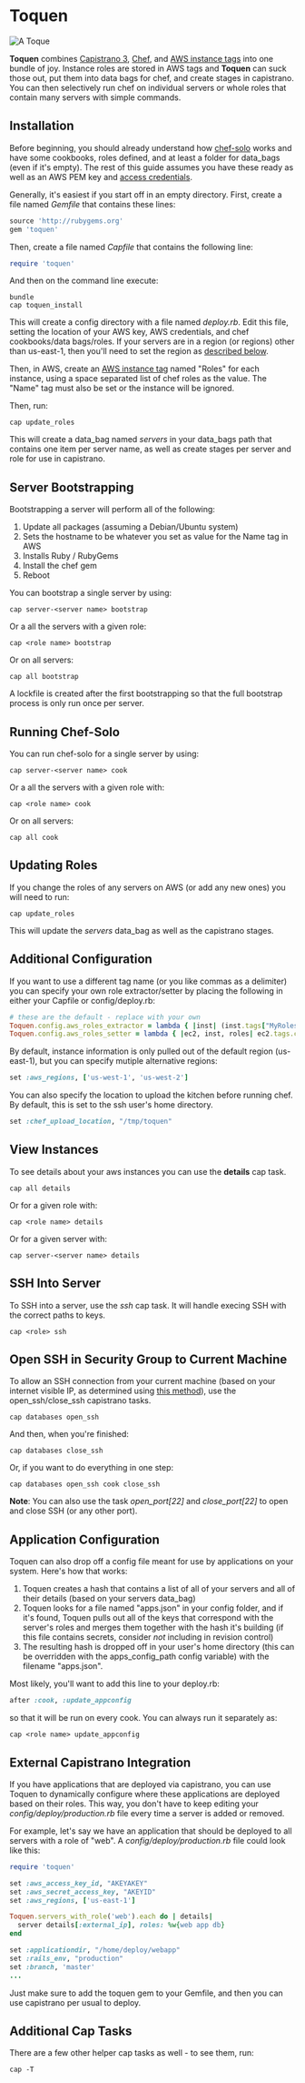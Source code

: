 # Toquen
![A Toque](http://upload.wikimedia.org/wikipedia/commons/thumb/b/bc/William_Orpen_Le_Chef_de_l%27H%C3%B4tel_Chatham%2C_Paris.jpg/97px-William_Orpen_Le_Chef_de_l%27H%C3%B4tel_Chatham%2C_Paris.jpg)

**Toquen** combines [Capistrano 3](http://www.capistranorb.com), [Chef](http://www.getchef.com), and [AWS instance tags](http://docs.aws.amazon.com/AWSEC2/latest/UserGuide/Using_Tags.html) into one bundle of joy.  Instance roles are stored in AWS tags and **Toquen** can suck those out, put them into data bags for chef, and create stages in capistrano.  You can then selectively run chef on individual servers or whole roles that contain many servers with simple commands.

## Installation
Before beginning, you should already understand how [chef-solo](http://docs.opscode.com/chef_solo.html) works and have some cookbooks, roles defined, and at least a folder for data_bags (even if it's empty).  The rest of this guide assumes you have these ready as well as an AWS PEM key and [access credentials](http://docs.aws.amazon.com/AWSSimpleQueueService/latest/SQSGettingStartedGuide/AWSCredentials.html).

Generally, it's easiest if you start off in an empty directory.  First, create a file named *Gemfile* that contains these lines:

```ruby
source 'http://rubygems.org'
gem 'toquen'
```

Then, create a file named *Capfile* that contains the following line:

```ruby
require 'toquen'
```

And then on the command line execute:

```shell
bundle
cap toquen_install
```

This will create a config directory with a file named *deploy.rb*.  Edit this file, setting the location of your AWS key, AWS credentials, and chef cookbooks/data bags/roles.  If your servers are in a region (or regions) other than us-east-1, then you'll need to set the region as [described below](#additional-configuration).

Then, in AWS, create an [AWS instance tag](http://docs.aws.amazon.com/AWSEC2/latest/UserGuide/Using_Tags.html) named "Roles" for each instance, using a space separated list of chef roles as the value.  The "Name" tag must also be set or the instance will be ignored.

Then, run:

```shell
cap update_roles
```

This will create a data_bag named *servers* in your data_bags path that contains one item per server name, as well as create stages per server and role for use in capistrano.

## Server Bootstrapping
Bootstrapping a server will perform all of the following:

1. Update all packages (assuming a Debian/Ubuntu system)
1. Sets the hostname to be whatever you set as value for the Name tag in AWS
1. Installs Ruby / RubyGems
1. Install the chef gem
1. Reboot

You can bootstrap a single server by using:

```shell
cap server-<server name> bootstrap
```

Or a all the servers with a given role:

```shell
cap <role name> bootstrap
```

Or on all servers:

```shell
cap all bootstrap
```

A lockfile is created after the first bootstrapping so that the full bootstrap process is only run once per server.

## Running Chef-Solo
You can run chef-solo for a single server by using:

```shell
cap server-<server name> cook
```

Or a all the servers with a given role with:

```shell
cap <role name> cook
```

Or on all servers:

```shell
cap all cook
```

## Updating Roles
If you change the roles of any servers on AWS (or add any new ones) you will need to run:

```shell
cap update_roles
```

This will update the *servers* data_bag as well as the capistrano stages.

## Additional Configuration
If you want to use a different tag name (or you like commas as a delimiter) you can specify your own role extractor/setter by placing the following in either your Capfile or config/deploy.rb:

```ruby
# these are the default - replace with your own
Toquen.config.aws_roles_extractor = lambda { |inst| (inst.tags["MyRoles"] || "").split(",") }
Toquen.config.aws_roles_setter = lambda { |ec2, inst, roles| ec2.tags.create(inst, 'Roles', :value => roles.sort.join(' ')) }
```

By default, instance information is only pulled out of the default region (us-east-1), but you can specify mutiple alternative regions:

```ruby
set :aws_regions, ['us-west-1', 'us-west-2']
```

You can also specify the location to upload the kitchen before running chef.  By default, this is set to the ssh user's home directory.

```ruby
set :chef_upload_location, "/tmp/toquen"
```

## View Instances
To see details about your aws instances you can use the **details** cap task.

```shell
cap all details
```

Or for a given role with:

```shell
cap <role name> details
```

Or for a given server with:

```shell
cap server-<server name> details
```

## SSH Into Server
To SSH into a server, use the *ssh* cap task.  It will handle execing SSH with the correct paths to keys.

```shell
cap <role> ssh
```

## Open SSH in Security Group to Current Machine
To allow an SSH connection from your current machine (based on your internet visible IP, as determined using [this method](http://findingscience.com/internet/ruby/2014/05/17/stunning:-determining-your-public-ip.html)), use the open_ssh/close_ssh capistrano tasks.

```shell
cap databases open_ssh
```

And then, when you're finished:

```shell
cap databases close_ssh
```

Or, if you want to do everything in one step:

```shell
cap databases open_ssh cook close_ssh
```

**Note**: You can also use the task *open_port[22]* and *close_port[22]* to open and close SSH (or any other port).

## Application Configuration
Toquen can also drop off a config file meant for use by applications on your system.  Here's how that works:

1. Toquen creates a hash that contains a list of all of your servers and all of their details (based on your servers data_bag)
1. Toquen looks for a file named "apps.json" in your config folder, and if it's found, Toquen pulls out all of the keys that correspond with the server's roles and merges them together with the hash it's building (if this file contains secrets, consider *not* including in revision control)
1. The resulting hash is dropped off in your user's home directory (this can be overridden with the apps_config_path config variable) with the filename "apps.json".

Most likely, you'll want to add this line to your deploy.rb:

```ruby
after :cook, :update_appconfig
```

so that it will be run on every cook.  You can always run it separately as:

```shell
cap <role name> update_appconfig
```

## External Capistrano Integration
If you have applications that are deployed via capistrano, you can use Toquen to dynamically configure where these applications are deployed based on their roles.  This way, you don't have to keep editing your *config/deploy/production.rb* file every time a server is added or removed.

For example, let's say we have an application that should be deployed to all servers with a role of "web".  A *config/deploy/production.rb* file could look like this:

```ruby
require 'toquen'

set :aws_access_key_id, "AKEYAKEY"
set :aws_secret_access_key, "AKEYID"
set :aws_regions, ['us-east-1']

Toquen.servers_with_role('web').each do | details|
  server details[:external_ip], roles: %w{web app db}
end

set :applicationdir, "/home/deploy/webapp"
set :rails_env, "production"
set :branch, 'master'
...
```

Just make sure to add the toquen gem to your Gemfile, and then you can use capistrano per usual to deploy.

## Additional Cap Tasks
There are a few other helper cap tasks as well - to see them, run:

```shell
cap -T
```